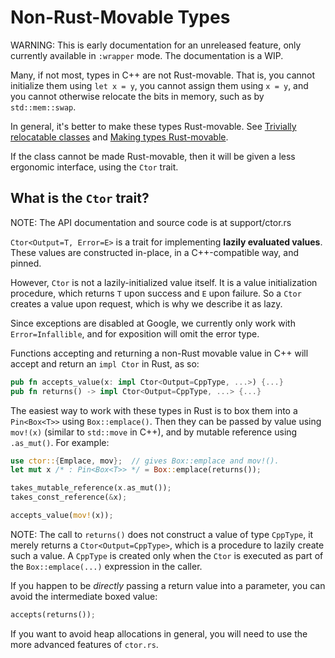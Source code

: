 <!-- <internal link> -->

# Non-Rust-Movable Types

WARNING: This is early documentation for an unreleased feature, only currently
available in `:wrapper` mode. The documentation is a WIP.

Many, if not most, types in C++ are not Rust-movable. That is, you cannot
initialize them using `let x = y`, you cannot assign them using `x = y`, and you
cannot otherwise relocate the bits in memory, such as by `std::mem::swap`.

In general, it's better to make these types Rust-movable. See [Trivially
relocatable classes](classes_and_structs.md#trivially_relocatable) and [Making
types Rust-movable](cookbook.md#rust_movable).

If the class cannot be made Rust-movable, then it will be given a less ergonomic
interface, using the `Ctor` trait.

## What is the `Ctor` trait?

NOTE: The API documentation and source code is at
support/ctor.rs

`Ctor<Output=T, Error=E>` is a trait for implementing **lazily evaluated
values**. These values are constructed in-place, in a C++-compatible way, and
pinned.

However, `Ctor` is not a lazily-initialized value itself. It is a value
initialization procedure, which returns `T` upon success and `E` upon failure.
So a `Ctor` creates a value upon request, which is why we describe it as lazy.

Since exceptions are disabled at Google, we currently only work with
`Error=Infallible`, and for exposition will omit the error type.

Functions accepting and returning a non-Rust movable value in C++ will accept
and return an `impl Ctor` in Rust, as so:

```rust
pub fn accepts_value(x: impl Ctor<Output=CppType, ...>) {...}
pub fn returns() -> impl Ctor<Output=CppType, ...> {...}
```

The easiest way to work with these types in Rust is to box them into a
`Pin<Box<T>>` using `Box::emplace()`. Then they can be passed by value using
`mov!(x)` (similar to `std::move` in C++), and by mutable reference using
`.as_mut()`. For example:

```rust
use ctor::{Emplace, mov};  // gives Box::emplace and mov!().
let mut x /* : Pin<Box<T>> */ = Box::emplace(returns());

takes_mutable_reference(x.as_mut());
takes_const_reference(&x);

accepts_value(mov!(x));
```

NOTE: The call to `returns()` does not construct a value of type `CppType`, it
merely returns a `Ctor<Output=CppType>`, which is a procedure to lazily create
such a value. A `CppType` is created only when the `Ctor` is executed as part of
the `Box::emplace(...)` expression in the caller.

If you happen to be *directly* passing a return value into a parameter, you can
avoid the intermediate boxed value:

```rust
accepts(returns());
```

If you want to avoid heap allocations in general, you will need to use the more
advanced features of `ctor.rs`.

<!-- TODO(b/432107690): Move advanced docs to a sibling file. -->
